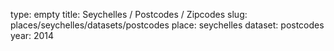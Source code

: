 type: empty
title: Seychelles / Postcodes / Zipcodes
slug: places/seychelles/datasets/postcodes
place: seychelles
dataset: postcodes
year: 2014
